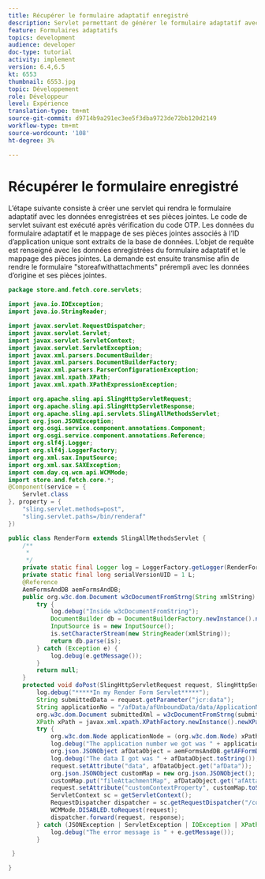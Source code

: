 ```yaml
---
title: Récupérer le formulaire adaptatif enregistré
description: Servlet permettant de générer le formulaire adaptatif avec des données enregistrées
feature: Formulaires adaptatifs
topics: development
audience: developer
doc-type: tutorial
activity: implement
version: 6.4,6.5
kt: 6553
thumbnail: 6553.jpg
topic: Développement
role: Développeur
level: Expérience
translation-type: tm+mt
source-git-commit: d9714b9a291ec3ee5f3dba9723de72bb120d2149
workflow-type: tm+mt
source-wordcount: '108'
ht-degree: 3%

---
```


# Récupérer le formulaire enregistré

L’étape suivante consiste à créer une servlet qui rendra le formulaire adaptatif avec les données enregistrées et ses pièces jointes.
Le code de servlet suivant est exécuté après vérification du code OTP. Les données du formulaire adaptatif et le mappage de ses pièces jointes associés à l’ID d’application unique sont extraits de la base de données. L’objet de requête est renseigné avec les données enregistrées du formulaire adaptatif et le mappage des pièces jointes. La demande est ensuite transmise afin de rendre le formulaire &quot;storeafwithattachments&quot; prérempli avec les données d’origine et ses pièces jointes.

```java
package store.and.fetch.core.servlets;

import java.io.IOException;
import java.io.StringReader;

import javax.servlet.RequestDispatcher;
import javax.servlet.Servlet;
import javax.servlet.ServletContext;
import javax.servlet.ServletException;
import javax.xml.parsers.DocumentBuilder;
import javax.xml.parsers.DocumentBuilderFactory;
import javax.xml.parsers.ParserConfigurationException;
import javax.xml.xpath.XPath;
import javax.xml.xpath.XPathExpressionException;

import org.apache.sling.api.SlingHttpServletRequest;
import org.apache.sling.api.SlingHttpServletResponse;
import org.apache.sling.api.servlets.SlingAllMethodsServlet;
import org.json.JSONException;
import org.osgi.service.component.annotations.Component;
import org.osgi.service.component.annotations.Reference;
import org.slf4j.Logger;
import org.slf4j.LoggerFactory;
import org.xml.sax.InputSource;
import org.xml.sax.SAXException;
import com.day.cq.wcm.api.WCMMode;
import store.and.fetch.core.*;
@Component(service = {
    Servlet.class
}, property = {
    "sling.servlet.methods=post",
    "sling.servlet.paths=/bin/renderaf"
})

public class RenderForm extends SlingAllMethodsServlet {
    /**
     * 
     */
    private static final Logger log = LoggerFactory.getLogger(RenderForm.class);
    private static final long serialVersionUID = 1 L;
    @Reference
    AemFormsAndDB aemFormsAndDB;
    public org.w3c.dom.Document w3cDocumentFromStrng(String xmlString) {
        try {
            log.debug("Inside w3cDocumentFromString");
            DocumentBuilder db = DocumentBuilderFactory.newInstance().newDocumentBuilder();
            InputSource is = new InputSource();
            is.setCharacterStream(new StringReader(xmlString));
            return db.parse(is);
        } catch (Exception e) {
            log.debug(e.getMessage());
        }
        return null;
    }
    protected void doPost(SlingHttpServletRequest request, SlingHttpServletResponse response) {
        log.debug("*****In my Render Form Servlet*****");
        String submittedData = request.getParameter("jcr:data");
        String applicationNo = "/afData/afUnboundData/data/ApplicationNumber";
        org.w3c.dom.Document submittedXml = w3cDocumentFromStrng(submittedData);
        XPath xPath = javax.xml.xpath.XPathFactory.newInstance().newXPath();
        try {
            org.w3c.dom.Node applicationNode = (org.w3c.dom.Node) xPath.compile(applicationNo).evaluate(submittedXml, javax.xml.xpath.XPathConstants.NODE);
            log.debug("The application number we got was " + applicationNode.getTextContent());
            org.json.JSONObject afDataObject = aemFormsAndDB.getAFFormDataWithAttachments(applicationNode.getTextContent());
            log.debug("The data I got was " + afDataObject.toString());
            request.setAttribute("data", afDataObject.get("afData"));
            org.json.JSONObject customMap = new org.json.JSONObject();
            customMap.put("fileAttachmentMap", afDataObject.get("afAttachments"));
            request.setAttribute("customContextProperty", customMap.toString());
            ServletContext sc = getServletContext();
            RequestDispatcher dispatcher = sc.getRequestDispatcher("/content/forms/af/storeafwithattachments.html");
            WCMMode.DISABLED.toRequest(request);
            dispatcher.forward(request, response);
        } catch (JSONException | ServletException | IOException | XPathExpressionException e) {
            log.debug("The error message is " + e.getMessage());
        }

 }

}
```
